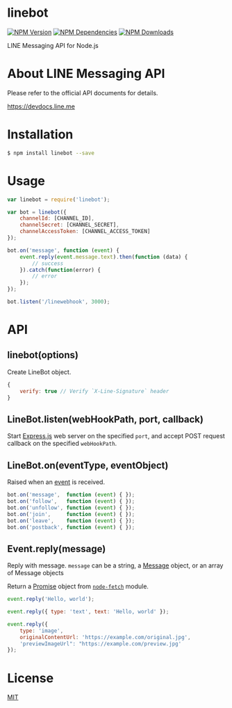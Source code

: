 # linebot

  [![NPM Version][npm-image]][npm-url]
  [![NPM Dependencies][dependencies-image]][dependencies-url]
  [![NPM Downloads][downloads-image]][downloads-url]

LINE Messaging API for Node.js

# About LINE Messaging API

Please refer to the official API documents for details.

https://devdocs.line.me

# Installation

```bash
$ npm install linebot --save
```

# Usage

```js
var linebot = require('linebot');

var bot = linebot({
	channelId: [CHANNEL_ID],
	channelSecret: [CHANNEL_SECRET],
	channelAccessToken: [CHANNEL_ACCESS_TOKEN]
});

bot.on('message', function (event) {
	event.reply(event.message.text).then(function (data) {
		// success
	}).catch(function(error) {
		// error
	});
});

bot.listen('/linewebhook', 3000);
```

# API

## linebot(options)
Create LineBot object.
```js
{
	verify: true // Verify `X-Line-Signature` header
}
```

## LineBot.listen(webHookPath, port, callback)

Start [Express.js](http://expressjs.com/) web server on the specified `port`,
and accept POST request callback on the specified `webHookPath`.

## LineBot.on(eventType, eventObject)

Raised when an [event](https://devdocs.line.me/en/#webhook-event-object) is received.
```js
bot.on('message',  function (event) { });
bot.on('follow',   function (event) { });
bot.on('unfollow', function (event) { });
bot.on('join',     function (event) { });
bot.on('leave',    function (event) { });
bot.on('postback', function (event) { });
```
## Event.reply(message)

Reply with message.
`message` can be a string, a [Message](https://devdocs.line.me/en/#send-message-object) object, or an array of Message objects

Return a [Promise](https://developer.mozilla.org/en/docs/Web/JavaScript/Reference/Global_Objects/Promise) object from [`node-fetch`](https://github.com/bitinn/node-fetch) module.

```js
event.reply('Hello, world');

event.reply({ type: 'text', text: 'Hello, world' });

event.reply({
	type: 'image',
	originalContentUrl: 'https://example.com/original.jpg',
	'previewImageUrl": "https://example.com/preview.jpg'
});
```

# License

  [MIT](LICENSE)
  
[npm-image]: https://img.shields.io/npm/v/linebot.svg
[npm-url]: https://npmjs.org/package/linebot
[dependencies-image]: https://david-dm.org/boybundit/linebot.svg
[dependencies-url]: https://david-dm.org/boybundit/linebot
[downloads-image]: https://img.shields.io/npm/dm/linebot.svg
[downloads-url]: https://npmjs.org/package/linebot

